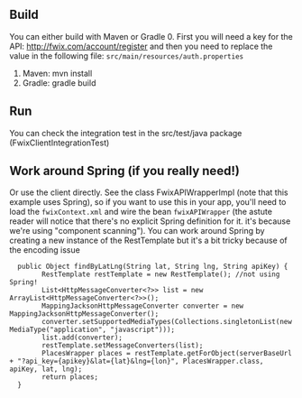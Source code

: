Build
------------
You can either build with Maven or Gradle
0. First you will need a key for the API: http://fwix.com/account/register and then you need to replace the value in the following file: ```src/main/resources/auth.properties```
1. Maven: mvn install
2. Gradle: gradle build

Run
-----

You can check the integration test in the src/test/java package (FwixClientIntegrationTest)

Work around Spring (if you really need!)
-------------


Or use the client directly. See the class FwixAPIWrapperImpl (note that this example uses Spring), so if you want to use this in your app, you'll need to load the
```fwixContext.xml``` and wire the bean ```fwixAPIWrapper``` (the astute reader will notice that there's no explicit Spring definition for it. it's because we're using "component scanning").
You can work around Spring by creating a new instance of the RestTemplate but it's a bit tricky because of the encoding issue

```
  public Object findByLatLng(String lat, String lng, String apiKey) {
        RestTemplate restTemplate = new RestTemplate(); //not using Spring!
        List<HttpMessageConverter<?>> list = new ArrayList<HttpMessageConverter<?>>();
        MappingJacksonHttpMessageConverter converter = new MappingJacksonHttpMessageConverter();
        converter.setSupportedMediaTypes(Collections.singletonList(new MediaType("application", "javascript")));
        list.add(converter);
        restTemplate.setMessageConverters(list);
        PlacesWrapper places = restTemplate.getForObject(serverBaseUrl + "?api_key={apikey}&lat={lat}&lng={lon}", PlacesWrapper.class, apiKey, lat, lng);
        return places;
  }

```
